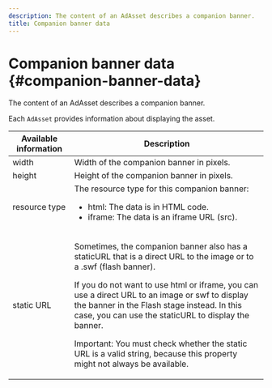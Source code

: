 ```yaml
---
description: The content of an AdAsset describes a companion banner.
title: Companion banner data
---
```


# Companion banner data {#companion-banner-data}

The content of an AdAsset describes a companion banner.

<!--<a id="section_D730B4FD6FD749E9860B6A07FC110552"></a>-->

Each `AdAsset` provides information about displaying the asset. 

<table id="table_760C885E2DCA4BE983CC57FDA7BD5B14"> 
 <thead> 
  <tr> 
   <th colname="col1" class="entry"> <b>Available information </b></th> 
   <th colname="col2" class="entry"> <b>Description</b> </th> 
  </tr> 
 </thead>
 <tbody> 
  <tr> 
   <td colname="col1"> width </td> 
   <td colname="col2"> Width of the companion banner in pixels. </td> 
  </tr> 
  <tr> 
   <td colname="col1"> height </td> 
   <td colname="col2"> Height of the companion banner in pixels. </td> 
  </tr> 
  <tr> 
   <td colname="col1"> resource type </td> 
   <td colname="col2">The resource type for this companion banner: 
    <ul id="ul_A067787FE49E4B6095BE0AC1D447DBB3"> 
     <li id="li_02B7224C67004095B3F6E50FD21E507E">html: The data is in HTML code. </li> 
     <li id="li_5F37E14472424F808C6094F42009E676">iframe: The data is an iframe URL (src). </li> 
    </ul> </td> 
  </tr> 
  <tr> 
   <td colname="col1"> static URL </td> 
   <td colname="col2"> <p>Sometimes, the companion banner also has a <span class="codeph"> staticURL</span> that is a direct URL to the image or to a <span class="codeph"> .swf</span> (flash banner). </p> <p>If you do not want to use html or iframe, you can use a direct URL to an image or swf to display the banner in the Flash stage instead. In this case, you can use the <span class="codeph"> staticURL</span> to display the banner. </p> <p>Important:  You must check whether the static URL is a valid string, because this property might not always be available. </p> </td> 
  </tr> 
 </tbody> 
</table>